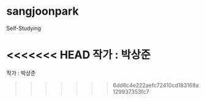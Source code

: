 # sangjoonpark
Self-Studying


<<<<<<< HEAD
작가 : 박상준
=======
작가 : 박상준
>>>>>>> 6dd6c4e222aefc72410cd183168a129937353fc7
